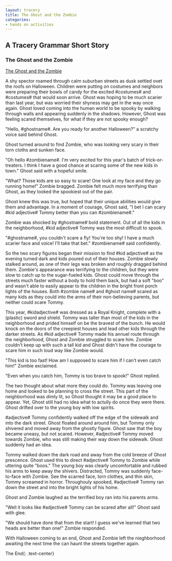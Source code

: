 ```yaml
---
layout: tracery
title: The Ghost and the Zombie
categories:
- hands on activities
---
```


## A Tracery Grammar Short Story

### The Ghost and the Zombie

[The Ghost and the Zombie](camrynbl.github.io/Ghost-and-Zombie-Script.html)

A shy spector roamed through calm suburban streets as dusk settled ovet the roofs on Halloween. Children were putting on costumes and neighbors were preparing their bowls of candy for the excited #costumes# and #costumes# that would soon arrive. Ghost was hoping to be much scarier than last year, but was worried their shyness may get in the way once again. Ghost loved coming into the human world to be spooky by walking through walls and appearing suddenly in the shadows. However, Ghost was feeling scared themselves, for what if they are not spooky enough?

"Hello, #ghostname#. Are you ready for another Halloween?" a scratchy voice said behind Ghost. 

Ghost turned around to find Zombie, who was looking very scary in their torn cloths and sunken face.

"Oh hello #zombiename#. I'm very excited for this year's batch of trick-or-treaters. I think I have a good chance at scaring some of the new kids in town." Ghost said with a hopeful smile. 

"What? Those kids are so easy to scare! One look at my face and they go running home!" Zombie bragged. Zombie felt much more terrifying than Ghost, as they looked the spookiest out of the pair.

Ghost knew this was true, but hoped that their unique abilities would give them and advantage. In a moment of courage, Ghost said, "I bet I can scary #kid adjective# Tommy better than you can #zombiename#."

Zombie was shocked by #ghostname# bold statement. Out of all the kids in the neighborhood, #kid adjective# Tommy was the most difficult to spook. 

"#ghostname#, you couldn't scare a fly! You're too shy! I have a much scarier face and voice! I'll take that bet." #zombiename# said confidently.

So the two scary figures began their mission to find #kid adjective# as the evening turned dark and kids poured out of their houses. Zombie slowly stalked around, as one of their legs was broken and roughly dragged behind them. Zombie's appearance was terrifying to the children, but they were slow to catch up to the sugar-fueled kids. Ghost could move through the streets much faster without a body to hold them back, but had a soft "boo" and wasn't able to easily appear to the children in the bright front porch lights of the houses. Both #zombie name# and #ghost name# scared as many kids as they could into the arms of their non-believing parents, but neither could scare Tommy. 

This year, #kidadjective# was dressed as a Royal Knight, complete with a (plastic) sword and shield. Tommy was taller than most of the kids in the neighborhood and prided himself on be the bravest of the bunch. He would knock on the doors of the creepiest houses and lead other kids through the darker streets. As #kid adjective# Tommy made his annuel route through the neighborhood, Ghost and Zombie struggled to scare him. Zombie couldn't keep up with such a tall kid and Ghost didn't have the courage to scare him in such loud way like Zombie would.

"This kid is too fast! How am I supposed to scare him if I can't even catch him!" Zombie exclaimed. 

"Even when you catch him, Tommy is too brave to spook!" Ghost replied.

The two thought about what more they could do. Tommy was leaving one home and looked to be planning to cross the street. This part of the neighborhood was dimly lit, so Ghost thought it may be a good place to appear. Yet, Ghost still had no idea what to actully do once they were there. Ghost drifted over to the young boy with low spirits. 

#adjective# Tommy confidently walked off the edge of the sidewalk and into the dark street. Ghost floated around around him, but Tommy only shivered and moved away from the ghostly figure. Ghost saw that the boy became uneasy, but not scared. However, #adjective# Tommy moved towards Zombie, who was still making their way down the sidewalk. Ghost suddenly had an idea.

Tommy walked down the dark road and away from the cold breeze of Ghost prescence. Ghost used this to direct #adjective# Tommy to Zombie while uttering quite "boos." The young boy was clearly uncomfortable and rubbed his arms to keep away the shivers. Distracted, Tommy was suddenly face-to-face with Zombie. See the scarred face, torn clothes, and thin skin, Tommy screamed in horror. Throughouly spooked, #adjective# Tommy ran down the street and into the bright lights of his home. 

Ghost and Zombie laughed as the terrified boy ran into his parents arms.

"Well it looks like #adjective# Tommy can be scared after all!" Ghost said with glee.

"We should have done that from the start! I guess we've learned that two heads are better than one!" Zombie responded. 

With Halloween coming to an end, Ghost and Zombie left the nieghborhood awaiting the next time the can haunt the streets together again.

The End{: .text-center}
